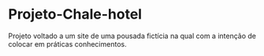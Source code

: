 # Projeto-Chale-hotel
Projeto voltado a um site de uma pousada fictícia na qual com a intenção de colocar em práticas conhecimentos.
